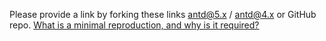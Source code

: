Please provide a link by forking these links <a href="https://ant.design/components/overview-cn" target="_blank">antd@5.x</a> / <a href="https://4x.ant.design/components/overview-cn/" target="_blank">antd@4.x</a> or GitHub repo.
[What is a minimal reproduction, and why is it required?](#repro-modal)
